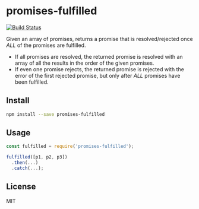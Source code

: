 # promises-fulfilled

[![Build Status](https://travis-ci.org/odedniv/node-promises-fulfilled.svg?branch=master)](https://travis-ci.org/odedniv/node-promises-fulfilled)

Given an array of promises, returns a promise that is resolved/rejected once *ALL* of the promises are fulfilled.

* If all promises are resolved, the returned promise is resolved with an array of all the results in the order of the given promises.
* If even one promise rejects, the returned promise is rejected with the error of the first rejected promise, but only after *ALL* promises have been fulfilled.

## Install

```bash
npm install --save promises-fulfilled
```

## Usage

```javascript
const fulfilled = require('promises-fulfilled');

fulfilled([p1, p2, p3])
  .then(...)
  .catch(...);
```

## License

MIT
